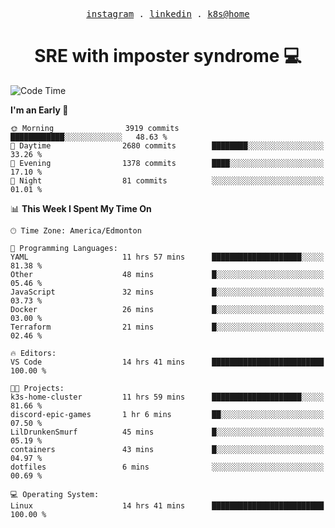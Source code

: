 <p align="center">
  <samp>
    <a href="https://www.instagram.com/lildrunkensmurf/">instagram</a> .
    <a href="https://www.linkedin.com/in/joryirving/">linkedin</a> .
    <a href="https://github.com/LilDrunkenSmurf/k3s-home-cluster">k8s@home</a>
  </samp>
</p>

<h1 align="center">
  SRE with imposter syndrome 💻
</h1>

<!--START_SECTION:waka-->
![Code Time](http://img.shields.io/badge/Code%20Time-12%20hrs%2040%20mins-blue)

**I'm an Early 🐤** 

```text
🌞 Morning                3919 commits        ████████████░░░░░░░░░░░░░   48.63 % 
🌆 Daytime                2680 commits        ████████░░░░░░░░░░░░░░░░░   33.26 % 
🌃 Evening                1378 commits        ████░░░░░░░░░░░░░░░░░░░░░   17.10 % 
🌙 Night                  81 commits          ░░░░░░░░░░░░░░░░░░░░░░░░░   01.01 % 
```


📊 **This Week I Spent My Time On** 

```text
🕑︎ Time Zone: America/Edmonton

💬 Programming Languages: 
YAML                     11 hrs 57 mins      ████████████████████░░░░░   81.38 % 
Other                    48 mins             █░░░░░░░░░░░░░░░░░░░░░░░░   05.46 % 
JavaScript               32 mins             █░░░░░░░░░░░░░░░░░░░░░░░░   03.73 % 
Docker                   26 mins             █░░░░░░░░░░░░░░░░░░░░░░░░   03.00 % 
Terraform                21 mins             █░░░░░░░░░░░░░░░░░░░░░░░░   02.46 % 

🔥 Editors: 
VS Code                  14 hrs 41 mins      █████████████████████████   100.00 % 

🐱‍💻 Projects: 
k3s-home-cluster         11 hrs 59 mins      ████████████████████░░░░░   81.66 % 
discord-epic-games       1 hr 6 mins         ██░░░░░░░░░░░░░░░░░░░░░░░   07.50 % 
LilDrunkenSmurf          45 mins             █░░░░░░░░░░░░░░░░░░░░░░░░   05.19 % 
containers               43 mins             █░░░░░░░░░░░░░░░░░░░░░░░░   04.97 % 
dotfiles                 6 mins              ░░░░░░░░░░░░░░░░░░░░░░░░░   00.69 % 

💻 Operating System: 
Linux                    14 hrs 41 mins      █████████████████████████   100.00 % 
```


<!--END_SECTION:waka-->